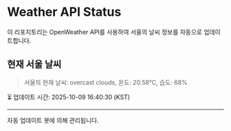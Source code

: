 
# Weather API Status

이 리포지토리는 OpenWeather API를 사용하여 서울의 날씨 정보를 자동으로 업데이트합니다.

## 현재 서울 날씨
> 서울의 현재 날씨: overcast clouds, 온도: 20.58°C, 습도: 68%

⏳ 업데이트 시간: 2025-10-09 16:40:30 (KST)

---
자동 업데이트 봇에 의해 관리됩니다.
